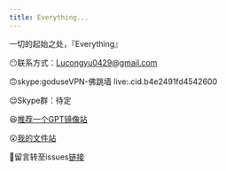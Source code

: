 ```yaml
---
title: Everything...
---
```

一切的起始之处，『Everything』

😶联系方式：Lucongyu0429@gmail.com

🙃skype:goduseVPN-佛跳墙  live:.cid.b4e2491fd4542600

😌Skype群：待定

😆[推荐一个GPT镜像站](https://zcienq.aitianhu1.top/#/chat/)

😮[我的文件站](https://github.com/LUCONGYU123/cloud-share)

🤨留言转至issues[链接](https://github.com/LUCONGYU123/lucongyu123.github.io/issues/new)
